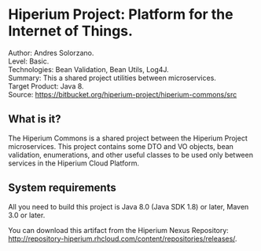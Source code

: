 Hiperium Project: Platform for the Internet of Things.
========================
Author: Andres Solorzano.    
Level: Basic.    
Technologies: Bean Validation, Bean Utils, Log4J.    
Summary: This a shared project utilities between microservices.    
Target Product: Java 8.    
Source: <https://bitbucket.org/hiperium-project/hiperium-commons/src>  

What is it?
-----------

The Hiperium Commons is a shared project between the Hiperium Project microservices. This project contains some DTO and VO objects, bean validation, enumerations, and other useful classes to be used only between services in the Hiperium Cloud Platform.
 

System requirements
-------------------

All you need to build this project is Java 8.0 (Java SDK 1.8) or later, Maven 3.0 or later.

You can download this artifact from the Hiperium Nexus Repository: <http://repository-hiperium.rhcloud.com/content/repositories/releases/>.